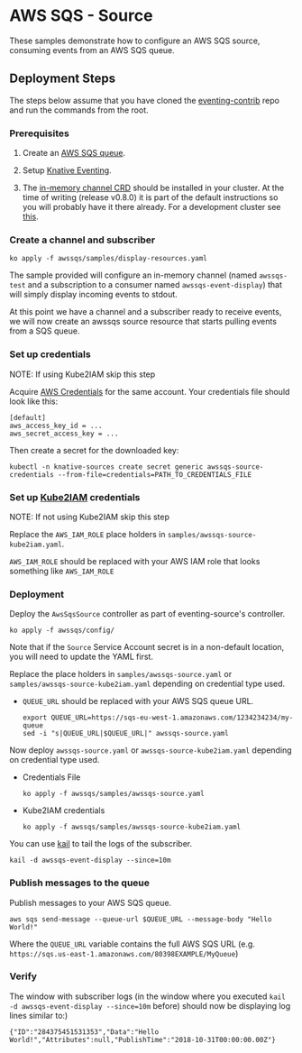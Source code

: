 # AWS SQS - Source

These samples demonstrate how to configure an AWS SQS source, consuming events
from an AWS SQS queue.

## Deployment Steps

The steps below assume that you have cloned the
[eventing-contrib](https://github.com/knative/eventing-contrib) repo and run the
commands from the root.

### Prerequisites

1. Create an [AWS SQS queue](https://aws.amazon.com/sqs/).

1. Setup
   [Knative Eventing](https://github.com/knative/docs/tree/master/eventing).

1. The
   [in-memory channel CRD](https://github.com/knative/eventing/blob/master/config/channels/in-memory-channel/README.md)
   should be installed in your cluster. At the time of writing (release v0.8.0)
   it is part of the default instructions so you will probably have it there
   already. For a development cluster see
   [this](https://github.com/knative/eventing/blob/master/DEVELOPMENT.md#install-channels).

### Create a channel and subscriber

```shell
ko apply -f awssqs/samples/display-resources.yaml
```

The sample provided will configure an in-memory channel (named `awssqs-test` and
a subscription to a consumer named `awssqs-event-display`) that will simply
display incoming events to stdout.

At this point we have a channel and a subscriber ready to receive events, we
will now create an awssqs source resource that starts pulling events from a SQS
queue.

### Set up credentials

NOTE: If using Kube2IAM skip this step

Acquire
[AWS Credentials](https://docs.aws.amazon.com/general/latest/gr/aws-security-credentials.html)
for the same account. Your credentials file should look like this:

```
[default]
aws_access_key_id = ...
aws_secret_access_key = ...
```

Then create a secret for the downloaded key:

```shell
kubectl -n knative-sources create secret generic awssqs-source-credentials --from-file=credentials=PATH_TO_CREDENTIALS_FILE
```

### Set up [Kube2IAM](https://github.com/jtblin/kube2iam) credentials

NOTE: If not using Kube2IAM skip this step

Replace the `AWS_IAM_ROLE` place holders in
`samples/awssqs-source-kube2iam.yaml`.

`AWS_IAM_ROLE` should be replaced with your AWS IAM role that looks something like `AWS_IAM_ROLE`

### Deployment

Deploy the `AwsSqsSource` controller as part of eventing-source's controller.

```shell
ko apply -f awssqs/config/
```

Note that if the `Source` Service Account secret is in a non-default location,
you will need to update the YAML first.

Replace the place holders in `samples/awssqs-source.yaml` or `samples/awssqs-source-kube2iam.yaml` depending on credential type used.

- `QUEUE_URL` should be replaced with your AWS SQS queue URL.

  ```shell
  export QUEUE_URL=https://sqs-eu-west-1.amazonaws.com/1234234234/my-queue
  sed -i "s|QUEUE_URL|$QUEUE_URL|" awssqs-source.yaml
  ```

Now deploy `awssqs-source.yaml` or `awssqs-source-kube2iam.yaml` depending on credential type used.

- Credentials File

   ```shell
   ko apply -f awssqs/samples/awssqs-source.yaml
   ```

- Kube2IAM credentials

   ```shell
   ko apply -f awssqs/samples/awssqs-source-kube2iam.yaml
   ```

You can use [kail](https://github.com/boz/kail/) to tail the logs of the
subscriber.

```shell
kail -d awssqs-event-display --since=10m
```

### Publish messages to the queue

Publish messages to your AWS SQS queue.

```shell
aws sqs send-message --queue-url $QUEUE_URL --message-body "Hello World!"
```

Where the `QUEUE_URL` variable contains the full AWS SQS URL (e.g.
`https://sqs.us-east-1.amazonaws.com/80398EXAMPLE/MyQueue`)

### Verify

The window with subscriber logs (in the window where you executed
`kail -d awssqs-event-display --since=10m` before) should now be displaying log
lines similar to:)

```
{"ID":"284375451531353","Data":"Hello World!","Attributes":null,"PublishTime":"2018-10-31T00:00:00.00Z"}

```
